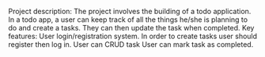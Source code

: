 Project description: 
The project involves the building of a todo application. In a todo app, a user can keep track of all the things he/she is planning to do and create a tasks. They can then update the task when completed. 
Key features:
User login/registration system. In order to create tasks user should register then log in.
User can CRUD task 
User can mark task as completed.